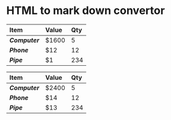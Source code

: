 # HTML to mark down convertor

|Item|Value|Qty|
|:---|:---|:---|
|*__Computer__*|$1600|5|
|*__Phone__*|$12|12|
|*__Pipe__*|$1|234|

|Item|Value|Qty|
|:---|:---|:---|
|*__Computer__*|$2400|5|
|*__Phone__*|$14|12|
|*__Pipe__*|$13|234|

